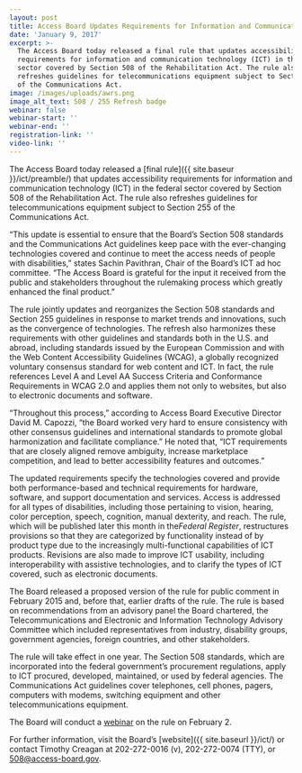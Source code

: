 ```yaml
---
layout: post
title: Access Board Updates Requirements for Information and Communication Technology
date: 'January 9, 2017'
excerpt: >-
  The Access Board today released a final rule that updates accessibility
  requirements for information and communication technology (ICT) in the federal
  sector covered by Section 508 of the Rehabilitation Act. The rule also
  refreshes guidelines for telecommunications equipment subject to Section 255
  of the Communications Act.
image: /images/uploads/awrs.png
image_alt_text: 508 / 255 Refresh badge
webinar: false
webinar-start: ''
webinar-end: ''
registration-link: ''
video-link: ''
---
```

The Access Board today released a \[final rule]({{ site.baseur }}/ict/preamble/) that updates accessibility requirements for information and communication technology (ICT) in the federal sector covered by Section 508 of the Rehabilitation Act. The rule also refreshes guidelines for telecommunications equipment subject to Section 255 of the Communications Act.

“This update is essential to ensure that the Board’s Section 508 standards and the Communications Act guidelines keep pace with the ever-changing technologies covered and continue to meet the access needs of people with disabilities,” states Sachin Pavithran, Chair of the Board’s ICT ad hoc committee. “The Access Board is grateful for the input it received from the public and stakeholders throughout the rulemaking process which greatly enhanced the final product.”

The rule jointly updates and reorganizes the Section 508 standards and Section 255 guidelines in response to market trends and innovations, such as the convergence of technologies. The refresh also harmonizes these requirements with other guidelines and standards both in the U.S. and abroad, including standards issued by the European Commission and with the Web Content Accessibility Guidelines (WCAG), a globally recognized voluntary consensus standard for web content and ICT. In fact, the rule references Level A and Level AA Success Criteria and Conformance Requirements in WCAG 2.0 and applies them not only to websites, but also to electronic documents and software.

“Throughout this process,” according to Access Board Executive Director David M. Capozzi, “the Board worked very hard to ensure consistency with other consensus guidelines and international standards to promote global harmonization and facilitate compliance.” He noted that, “ICT requirements that are closely aligned remove ambiguity, increase marketplace competition, and lead to better accessibility features and outcomes.”

The updated requirements specify the technologies covered and provide both performance-based and technical requirements for hardware, software, and support documentation and services. Access is addressed for all types of disabilities, including those pertaining to vision, hearing, color perception, speech, cognition, manual dexterity, and reach. The rule, which will be published later this month in the*Federal Register*, restructures provisions so that they are categorized by functionality instead of by product type due to the increasingly multi-functional capabilities of ICT products. Revisions are also made to improve ICT usability, including interoperability with assistive technologies, and to clarify the types of ICT covered, such as electronic documents.

The Board released a proposed version of the rule for public comment in February 2015 and, before that, earlier drafts of the rule. The rule is based on recommendations from an advisory panel the Board chartered, the Telecommunications and Electronic and Information Technology Advisory Committee which included representatives from industry, disability groups, government agencies, foreign countries, and other stakeholders.

The rule will take effect in one year. The Section 508 standards, which are incorporated into the federal government’s procurement regulations, apply to ICT procured, developed, maintained, or used by federal agencies. The Communications Act guidelines cover telephones, cell phones, pagers, computers with modems, switching equipment and other telecommunications equipment.

The Board will conduct a [webinar](https://www.accessibilityonline.org/ao/session/?id=110588) on the rule on February 2.

For further information, visit the Board’s \[website]({{ site.baseurl }}/ict/) or contact Timothy Creagan at 202-272-0016 (v), 202-272-0074 (TTY), or [508@access-board.gov](mailto:508@access-board.gov).
